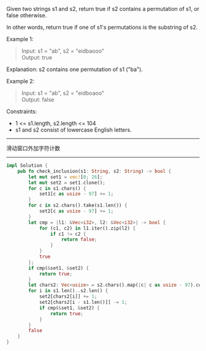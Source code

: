 Given two strings s1 and s2, return true if s2 contains a permutation of s1, or false otherwise.

In other words, return true if one of s1's permutations is the substring of s2.

Example 1:

> Input: s1 = "ab", s2 = "eidbaooo"  
> Output: true

Explanation: s2 contains one permutation of s1 ("ba").

Example 2:

> Input: s1 = "ab", s2 = "eidboaoo"  
> Output: false

Constraints:

- 1 <= s1.length, s2.length <= 104
- s1 and s2 consist of lowercase English letters.

---

滑动窗口外加字符计数

---

```rust
impl Solution {
    pub fn check_inclusion(s1: String, s2: String) -> bool {
        let mut set1 = vec![0; 26];
        let mut set2 = set1.clone();
        for c in s1.chars() {
            set1[c as usize - 97] += 1;
        }
        for c in s2.chars().take(s1.len()) {
            set2[c as usize - 97] += 1;
        }
        let cmp = |l1: &Vec<i32>, l2: &Vec<i32>| -> bool {
            for (c1, c2) in l1.iter().zip(l2) {
                if c1 != c2 {
                    return false;
                }
            }
            true
        };
        if cmp(&set1, &set2) {
            return true;
        }
        let chars2: Vec<usize> = s2.chars().map(|c| c as usize - 97).collect();
        for i in s1.len()..s2.len() {
            set2[chars2[i]] += 1;
            set2[chars2[i - s1.len()]] -= 1;
            if cmp(&set1, &set2) {
                return true;
            }
        }
        false
    }
}
```
